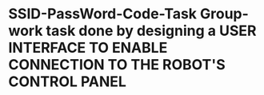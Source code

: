 # SSID-PassWord-Code-Task Group-work task done by designing a USER INTERFACE TO ENABLE CONNECTION TO THE ROBOT'S CONTROL PANEL
